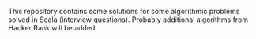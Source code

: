 This repository contains some solutions for some algorithmic problems solved in Scala (interview questions).
Probably additional algorithms from Hacker Rank will be added.
